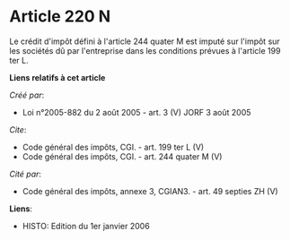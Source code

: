 # Article 220 N

Le crédit d'impôt défini à l'article 244 quater M est imputé sur l'impôt sur les sociétés dû par l'entreprise dans les
conditions prévues à l'article 199 ter L.

**Liens relatifs à cet article**

_Créé par_:

  - Loi n°2005-882 du 2 août 2005 - art. 3 (V) JORF 3 août 2005

_Cite_:

  - Code général des impôts, CGI. - art. 199 ter L (V)
  - Code général des impôts, CGI. - art. 244 quater M (V)

_Cité par_:

  - Code général des impôts, annexe 3, CGIAN3. - art. 49 septies ZH (V)

**Liens**:

  - HISTO: Edition du 1er janvier 2006
